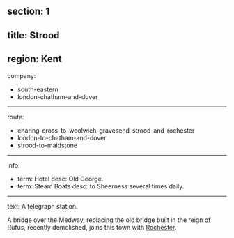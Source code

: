 section: 1
----
title: Strood
----
region: Kent
----
company:
- south-eastern
- london-chatham-and-dover
----
route:
- charing-cross-to-woolwich-gravesend-strood-and-rochester
- london-to-chatham-and-dover
- strood-to-maidstone
----
info:
- term: Hotel
  desc: Old George.
- term: Steam Boats
  desc: to Sheerness several times daily.
----
text: A telegraph station.

A bridge over the Medway, replacing the old bridge built in the reign of Rufus, recently demolished, joins this town with [Rochester](/stations/rochester).
